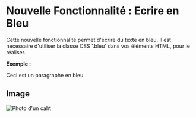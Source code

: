 # Nouvelle Fonctionnalité : Ecrire en Bleu 

Cette nouvelle fonctionnalité permet d'écrire du texte en bleu. Il est nécessaire d'utiliser la classe CSS '.bleu' dans vos éléments HTML, pour le réaliser.

**Exemple :**
<p class="bleu">Ceci est un paragraphe en bleu.</p>

## Image

![Photo d'un caht](https://c.pxhere.com/photos/80/37/adorable_animal_cat_cute_feline_pet_whiskers-1174328.jpg!d)